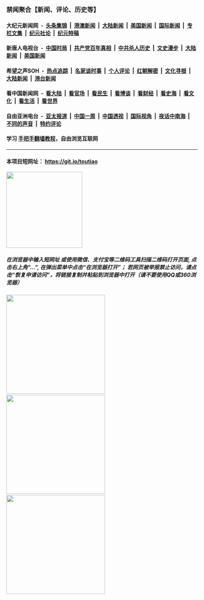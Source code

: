 ### 禁闻聚合【新闻、评论、历史等】

#### 大纪元新闻网 &nbsp;-&nbsp; [头条集锦](indexes/E头条集锦.md?t=02260531) &nbsp;|&nbsp; [港澳新闻](indexes/E港澳新闻.md?t=02260531)  &nbsp;|&nbsp; [大陆新闻](indexes/E大陆新闻.md?t=02260531) &nbsp;|&nbsp; [美国新闻](indexes/E美国新闻.md?t=02260531) &nbsp;|&nbsp; [国际新闻](indexes/E国际新闻.md?t=02260531) &nbsp;|&nbsp; [专栏文集](indexes/E专栏文集.md?t=02260531) &nbsp;|&nbsp; [纪元社论](indexes/E纪元社论.md?t=02260531) &nbsp;|&nbsp; [纪元特稿](indexes/E纪元特稿.md?t=02260531) 

#### 新唐人电视台 &nbsp;-&nbsp; [中国时局](indexes/N中国时局.md?t=02260531) &nbsp;|&nbsp; [共产党百年真相](indexes/N共产党百年真相.md?t=02260531) &nbsp;|&nbsp; [中共杀人历史](indexes/N中共杀人历史.md?t=02260531) &nbsp;|&nbsp; [文史漫步](indexes/N文史漫步.md?t=02260531) &nbsp;|&nbsp; [大陆新闻](indexes/N大陆新闻.md?t=02260531) &nbsp;|&nbsp; [美国新闻](indexes/N美国新闻.md?t=02260531)

#### 希望之声SOH &nbsp;-&nbsp; [热点追踪](indexes/H热点追踪.md?t=02260531) &nbsp;|&nbsp; [名家谈时事](indexes/H名家谈时事.md?t=02260531) &nbsp;|&nbsp; [个人评论](indexes/H个人评论.md?t=02260531)  &nbsp;|&nbsp; [红朝解密](indexes/H红朝解密.md?t=02260531) &nbsp;|&nbsp; [文化寻根](indexes/H文化寻根.md?t=02260531) &nbsp;|&nbsp; [大陆新闻](indexes/H大陆新闻.md?t=02260531) &nbsp;|&nbsp; [港台新闻](indexes/H港台新闻.md?t=02260531)

#### 看中国新闻网 &nbsp;-&nbsp; [看大陆](indexes/S看大陆.md?t=02260531) &nbsp;|&nbsp; [看官场](indexes/S看官场.md?t=02260531) &nbsp;|&nbsp; [看民生](indexes/S看民生.md?t=02260531)  &nbsp;|&nbsp; [看博谈](indexes/S看博谈.md?t=02260531) &nbsp;|&nbsp; [看财经](indexes/S看财经.md?t=02260531) &nbsp;|&nbsp; [看史海](indexes/S看史海.md?t=02260531) &nbsp;|&nbsp; [看文化](indexes/S看文化.md?t=02260531) &nbsp;|&nbsp; [看生活](indexes/S看生活.md?t=02260531) &nbsp;|&nbsp; [看世界](indexes/S看世界.md?t=02260531)

#### 自由亚洲电台 &nbsp;-&nbsp; [亚太报道](indexes/R亚太报道.md?t=02260531) &nbsp;|&nbsp; [中国一周](indexes/R中国一周.md?t=02260531) &nbsp;|&nbsp; [中国透视](indexes/R中国透视.md?t=02260531)  &nbsp;|&nbsp; [国际视角](indexes/R国际视角.md?t=02260531) &nbsp;|&nbsp; [夜话中南海](indexes/R夜话中南海.md?t=02260531) &nbsp;|&nbsp; [不同的声音](indexes/R不同的声音.md?t=02260531) &nbsp;|&nbsp; [特约评论](indexes/R特约评论.md?t=02260531)

#### 学习 [手把手翻墙教程](https://github.com/gfw-breaker/guides/wiki)，自由浏览互联网

----

#### 本项目短网址： https://git.io/toutiao
<img src="https://raw.githubusercontent.com/gfw-breaker/banned-news/master/scripts/img/qr.png" width="200px"/>  

##### 在浏览器中输入短网址 或使用微信、支付宝等二维码工具扫描二维码打开页面, 点击右上角"...", 在弹出菜单中点击“在浏览器打开”； 若网页被举报禁止访问，请点击“恢复申请访问”，将链接复制并粘贴到浏览器中打开（请不要使用QQ或360浏览器）

<img src="https://raw.githubusercontent.com/gfw-breaker/banned-news/master/scripts/img/1.png" width="260px"/> &nbsp; <img src="https://raw.githubusercontent.com/gfw-breaker/banned-news/master/scripts/img/2.png" width="260px"/> &nbsp; <img src="https://raw.githubusercontent.com/gfw-breaker/banned-news/master/scripts/img/3.png" width="260px"/>
